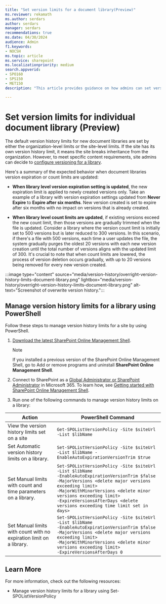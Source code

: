 ```yaml
---
title: "Set version limits for a document library(Preview)"
ms.reviewer: rekamath
ms.author: serdars
author: serdars
manager: serdars
recommendations: true
ms.date: 04/30/2024
audience: Admin
f1.keywords:
- NOCSH
ms.topic: article
ms.service: sharepoint
ms.localizationpriority: medium
search.appverid:
- SPO160
- SPS150
- MET150
description: "This article provides guidance on how admins can set version limits for a document library."

---
```



# Set version limits for individual document library (Preview)

The default version history limits for new document libraries are set by either the organization-level limits or the site-level limits. If the site has its own version history limit, it means the site breaks inheritance from the organization. However, to meet specific content requirements, site admins can decide to [configure versioning for a library](https://support.microsoft.com/en-us/office/enable-and-configure-versioning-for-a-list-or-library-1555d642-23ee-446a-990a-bcab618c7a37).

Here's a summary of the expected behavior when document libraries version expiration or count limits are updated:  

- **When library level version expiration setting is updated**, the new expiration limit is applied to newly created versions only. Take an example of a library with version expiration settings updated from **Never Expire** to **Expire after six months**. New version created is set to expire after six months with no impact on versions that is already created.  

- **When library level count limits are updated**, if existing versions exceed the new count limit, then those versions are gradually trimmed when the file is updated. Consider a library where the version count limit is initially set to 500 versions but is later reduced to 300 versions. In this scenario, if there's a file with 500 versions, each time a user updates the file, the system gradually purges the oldest 20 versions with each new version creation until the total number of versions aligns with the updated limit of 300. It's crucial to note that when count limits are lowered, the process of version deletion occurs gradually, with up to 20 versions being removed for every new version created.  

:::image type="content" source="media/version-history/overright-version-history-limits-document-library.png" lightbox="media/version-history/overright-version-history-limits-document-library.png" alt-text="Screenshot of overwrite version history.":::

## Manage version history limits for a library using PowerShell

Follow these steps to manage version history limits for a site by using PowerShell.

1. [Download the latest SharePoint Online Management Shell](https://go.microsoft.com/fwlink/p/?LinkId=255251).

    > [!NOTE]
    > If you installed a previous version of the SharePoint Online Management Shell, go to Add or remove programs and uninstall **SharePoint Online Management Shell**.

1. Connect to SharePoint as a [Global Administrator or SharePoint Administrator](/sharepoint/sharepoint-admin-role) in Microsoft 365. To learn how, see [Getting started with SharePoint Online Management Shell](/powershell/sharepoint/sharepoint-online/connect-sharepoint-online).
2. Run one of the following commands to manage version history limits on a library:

| **Action** | **PowerShell Command** |
| --- | --- |
| View the version history limits set on a site | `Get-SPOListVersionPolicy -Site $siteUrl -List $libName` |
| Set Automatic version history limits on a library. | `Set-SPOListVersionPolicy -Site $siteUrl -List $libName -EnableAutoExpirationVersionTrim $true` |
| Set Manual limits with count and time parameters on a library. | `Set-SPOListVersionPolicy -Site $siteUrl -List $libName`<br>`-EnableAutoExpirationVersionTrim $false`<br>`-MajorVersions <delete major versions exceeding limit>`<br>`-MajorWithMinorVersions <delete minor versions exceeding limit>`<br>`-ExpireVersionsAfterDays <delete versions exceeding time limit set in days>`|
| Set Manual limits with count with no expiration limit on a library. | `Set-SPOListVersionPolicy -Site $siteUrl -List $libName`<br>`-EnableAutoExpirationVersionTrim $false`<br>`-MajorVersions <delete major versions exceeding limit>`<br>`-MajorWithMinorVersions <delete minor versions exceeding limit>`<br>`-ExpireVersionsAfterDays 0` |


## Learn More

For more information, check out the following resources:

- Manage version history limits for a library using Set-SPOListVersionPolicy
